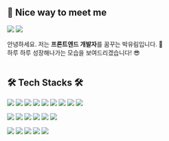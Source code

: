## 🤞 Nice way to meet me
<p>
  <a href="https://love-remember.tistory.com/" target="_blank"><img src="https://img.shields.io/badge/Tech_Blog-DD0B78?style=flat-square&logo=GitHub%20Sponsors&logoColor=white"/></a>
  <a href="mailto:yuriming112@gmail.com" target="_blank"><img src="https://img.shields.io/badge/Gmail-EA4335?style=flat-square&logo=Gmail&logoColor=white"/></a>
</p>

<p>
  안녕하세요. 저는 <b>프론트엔드 개발자</b>를 꿈꾸는 박유림입니다. 🚀<br/>
  하루 하루 성장해나가는 모습을 보여드리겠습니다! 😎<br/><br/>
</p>

## 🛠️  Tech Stacks 🛠️
<p>
<img src="https://img.shields.io/badge/html5-%23E34F26.svg?style=flat-square&logo=html5&logoColor=white"/>
<img src="https://img.shields.io/badge/css3-%231572B6.svg?style=flat-square&logo=css3&logoColor=white"/>
<img src="https://img.shields.io/badge/javascript-%23323330.svg?style=flat-square&logo=javascript&logoColor=%23F7DF1E"/>
<img src="https://img.shields.io/badge/react-61DAFB?style=flat-square&logo=react&logoColor=black">
<img src="https://img.shields.io/badge/bootstrap-%23563D7C.svg?style=flat-square&logo=bootstrap&logoColor=white"/>
<img src="https://img.shields.io/badge/jquery-%230769AD.svg?style=flat-square&logo=jquery&logoColor=white"/>
<img src="https://img.shields.io/badge/node.js-6DA55F?style=flat-square&logo=node.js&logoColor=white"/>
<img src="https://img.shields.io/badge/react-%2320232a.svg?style=flat-square&logo=react&logoColor=%2361DAFB"/>
<img src="https://img.shields.io/badge/redux-%23593d88.svg?style=flat-square&logo=redux&logoColor=white"/>
</p>
<p>
<img src="https://img.shields.io/badge/java-%23ED8B00.svg?style=flat-square&logo=java&logoColor=white"/>
<img src="https://img.shields.io/badge/springboot-6DB33F?style=flat-square&logo=springboot&logoColor=white">
<img src="https://img.shields.io/badge/Thymeleaf-%23005C0F.svg?style=flat-squaree&logo=Thymeleaf&logoColor=white"/>
<img src="https://img.shields.io/badge/MariaDB-003545?style=flat-square&logo=mariadb&logoColor=white"/>
<img src="https://img.shields.io/badge/mysql-%2300f.svg?style=flat-square&logo=mysql&logoColor=white"/>
<img src="https://img.shields.io/badge/apache%20tomcat-%23F8DC75.svg?style=flat-square&logo=apache-tomcat&logoColor=black"/>
</p>
<p>
<img src="https://img.shields.io/badge/yarn-%232C8EBB.svg?style=flat-square&logo=yarn&logoColor=white"/>
<img src="https://img.shields.io/badge/git-%23F05033.svg?style=flat-square&logo=git&logoColor=white"/>
<img src="https://img.shields.io/badge/github-%23121011.svg?style=flat-square&logo=github&logoColor=white"/>
<img src="https://img.shields.io/badge/AWS-%23FF9900.svg?style=flat-square&logo=amazon-aws&logoColor=white"/>
<img src="https://img.shields.io/badge/vercel-%23000000.svg?style=flat-square&logo=vercel&logoColor=white"/>
</p>
